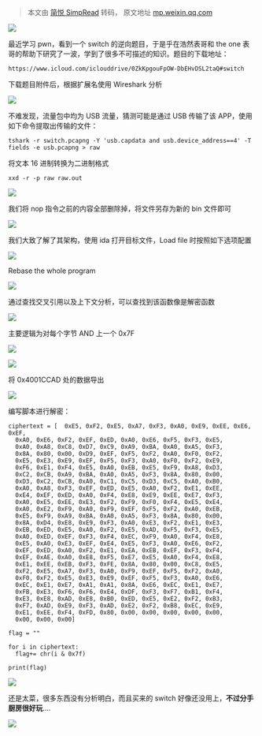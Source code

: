 > 本文由 [简悦 SimpRead](http://ksria.com/simpread/) 转码， 原文地址 [mp.weixin.qq.com](https://mp.weixin.qq.com/s/-P_Ybo0vT1dVqngxXBNZhA)

![](https://mmbiz.qpic.cn/mmbiz_jpg/djiam4RadAPZjEla9dGzYZabQjFvvqeibPXHoSzqSPJyBQutMnHiaSUMMeDLhPTiaTnOXS50Ck2EKLY9CHk5EgzYmQ/640?wx_fmt=jpeg)

最近学习 pwn，看到一个 switch 的逆向题目，于是乎在浩然表哥和 the one 表哥的帮助下研究了一波，学到了很多不可描述的知识。题目的下载地址：

```
https://www.icloud.com/iclouddrive/0ZkKpgouFpOW-DbEHvDSL2taQ#switch
```

下载题目附件后，根据扩展名使用 Wireshark 分析

![](https://mmbiz.qpic.cn/mmbiz_png/djiam4RadAPZjEla9dGzYZabQjFvvqeibP4CvnqhNpRqwzZTaopASem2fMzO2cmXwoiauFyO4qFE75bzftbNpZ4nw/640?wx_fmt=png)

不难发现，流量包中均为 USB 流量，猜测可能是通过 USB 传输了该 APP，使用如下命令提取出传输的文件：

```
tshark -r switch.pcapng -Y 'usb.capdata and usb.device_address==4' -T fields -e usb.pcapng > raw
```

将文本 16 进制转换为二进制格式

```
xxd -r -p raw raw.out
```

![](https://mmbiz.qpic.cn/mmbiz_png/djiam4RadAPZjEla9dGzYZabQjFvvqeibPYyv4vSym9q9BgxbUr97FoZqB1U2kheHojSMXBgY5etjT4iakT8sF3EA/640?wx_fmt=png)

我们将 nop 指令之前的内容全部删除掉，将文件另存为新的 bin 文件即可

![](https://mmbiz.qpic.cn/mmbiz_png/djiam4RadAPZjEla9dGzYZabQjFvvqeibPt0S1x20SrcKw0iaSgxFMNGsLLpEm9ibg3uDW2Sszayh9UIvDia58q0eUQ/640?wx_fmt=png)

我们大致了解了其架构，使用 ida 打开目标文件，Load file 时按照如下选项配置

![](https://mmbiz.qpic.cn/mmbiz_png/djiam4RadAPZjEla9dGzYZabQjFvvqeibP4yqqa2mEMZCYjJFzb2nC2vSLDDjhLRUxq5ofibsPceV68vk88PykDBg/640?wx_fmt=png)

Rebase the whole program

![](https://mmbiz.qpic.cn/mmbiz_png/djiam4RadAPZjEla9dGzYZabQjFvvqeibPlVp41yRaBfz7UTKxJDXm0XtXqicJ6L5AdfwJjEgTP66ib2HXgz7VOFag/640?wx_fmt=png)

通过查找交叉引用以及上下文分析，可以查找到该函数像是解密函数

![](https://mmbiz.qpic.cn/mmbiz_png/djiam4RadAPZjEla9dGzYZabQjFvvqeibPPS52sLjFKKmfCbEfdp3zPgljiasyCdDt6t45ia6O78kMX2jFl2LiakF9g/640?wx_fmt=png)

主要逻辑为对每个字节 AND 上一个 0x7F  

![](https://mmbiz.qpic.cn/mmbiz_png/djiam4RadAPZjEla9dGzYZabQjFvvqeibPdYJPQmxJZj4yuRNnC3x3o0w5iczvEXpKKz0v6695ADPh0Rryqcs0KTg/640?wx_fmt=png)

![](https://mmbiz.qpic.cn/mmbiz_png/djiam4RadAPZjEla9dGzYZabQjFvvqeibPI0iaccLich2zdVIVqeXNFhxiaWgUOUICJKmPiaKkBoCXMA3EiaOhaIq2cSA/640?wx_fmt=png)

将 0x4001CCAD 处的数据导出

![](https://mmbiz.qpic.cn/mmbiz_png/djiam4RadAPZjEla9dGzYZabQjFvvqeibPRHeFNGpicV5FGiccYaHjib8Q05ZV2SvJU7TcjAlSic0JwCArrticEnjaUNA/640?wx_fmt=png)

编写脚本进行解密：

```
ciphertext = [  0xE5, 0xF2, 0xE5, 0xA7, 0xF3, 0xA0, 0xE9, 0xEE, 0xE6, 0xEF, 
  0xA0, 0xE6, 0xF2, 0xEF, 0xED, 0xA0, 0xE6, 0xF5, 0xF3, 0xE5, 
  0xA0, 0xA8, 0xC8, 0xD7, 0xC9, 0xA9, 0xBA, 0xA0, 0xA5, 0xF3, 
  0x8A, 0x80, 0x00, 0xD9, 0xEF, 0xF5, 0xF2, 0xA0, 0xF0, 0xF2, 
  0xE5, 0xE3, 0xE9, 0xEF, 0xF5, 0xF3, 0xA0, 0xF0, 0xF2, 0xE9, 
  0xF6, 0xE1, 0xF4, 0xE5, 0xA0, 0xEB, 0xE5, 0xF9, 0xA8, 0xD3, 
  0xC2, 0xCB, 0xA9, 0xBA, 0xA0, 0xA5, 0xF3, 0x8A, 0x80, 0x00, 
  0xD3, 0xC2, 0xCB, 0xA0, 0xC1, 0xC5, 0xD3, 0xC5, 0xA0, 0xB0, 
  0xA0, 0xA8, 0xF3, 0xEF, 0xED, 0xE5, 0xA0, 0xF2, 0xE1, 0xEE, 
  0xE4, 0xEF, 0xED, 0xA0, 0xF4, 0xE8, 0xE9, 0xEE, 0xE7, 0xF3, 
  0xA0, 0xE5, 0xEE, 0xE3, 0xF2, 0xF9, 0xF0, 0xF4, 0xE5, 0xE4, 
  0xA0, 0xE2, 0xF9, 0xA0, 0xF9, 0xEF, 0xF5, 0xF2, 0xA0, 0xEB, 
  0xE5, 0xF9, 0xA9, 0xBA, 0xA0, 0xA5, 0xF3, 0x8A, 0x80, 0x00, 
  0x8A, 0xD4, 0xE8, 0xE9, 0xF3, 0xA0, 0xE3, 0xF2, 0xE1, 0xE3, 
  0xEB, 0xED, 0xE5, 0xA0, 0xF2, 0xE5, 0xAD, 0xF5, 0xF3, 0xE5, 
  0xA0, 0xED, 0xEF, 0xF3, 0xF4, 0xEC, 0xF9, 0xA0, 0xF4, 0xE8, 
  0xE5, 0xA0, 0xE3, 0xEF, 0xE4, 0xE5, 0xF3, 0xA0, 0xE6, 0xF2, 
  0xEF, 0xED, 0xA0, 0xF2, 0xE1, 0xEA, 0xEB, 0xEF, 0xF3, 0xF4, 
  0xEF, 0xAE, 0xA0, 0xE8, 0xF5, 0xE7, 0xE5, 0xA0, 0xF4, 0xE8, 
  0xE1, 0xEE, 0xEB, 0xF3, 0xFE, 0x8A, 0x80, 0x00, 0xC8, 0xE5, 
  0xF2, 0xE5, 0xA7, 0xF3, 0xA0, 0xF9, 0xEF, 0xF5, 0xF2, 0xA0, 
  0xF0, 0xF2, 0xE5, 0xE3, 0xE9, 0xEF, 0xF5, 0xF3, 0xA0, 0xE6, 
  0xEC, 0xE1, 0xE7, 0xA1, 0xA1, 0x8A, 0xE6, 0xEC, 0xE1, 0xE7, 
  0xFB, 0xE3, 0xF6, 0xF6, 0xE4, 0xDF, 0xF3, 0xF7, 0xB1, 0xF4, 
  0xE3, 0xE8, 0xAD, 0xE8, 0xB0, 0xED, 0xE5, 0xE2, 0xF2, 0xB3, 
  0xF7, 0xAD, 0xE9, 0xF3, 0xAD, 0xE2, 0xF2, 0xB8, 0xEC, 0xE9, 
  0xE1, 0xEE, 0xF4, 0xFD, 0x80, 0x00, 0x00, 0x00, 0x00, 0x00, 
  0x00, 0x00, 0x00]

flag = ""

for i in ciphertext:
  flag+= chr(i & 0x7f)

print(flag)
```

![](https://mmbiz.qpic.cn/mmbiz_png/djiam4RadAPZjEla9dGzYZabQjFvvqeibPhL7QAm8NibeWpLovv08Y3H10sqwCNfiam6gvV3AcV69TydIXosIRhYGA/640?wx_fmt=png)

还是太菜，很多东西没有分析明白，而且买来的 switch 好像还没用上，**不过分手厨房很好玩**....

![](https://mmbiz.qpic.cn/mmbiz_png/djiam4RadAPZjEla9dGzYZabQjFvvqeibPkYjEu8pjTDzibjOJjcCLEmetJGiaRB4motj4SomXbgVU8GXMYOX4nydQ/640?wx_fmt=png)